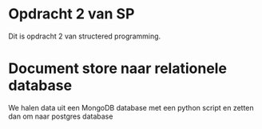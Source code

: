 # Opdracht 2 van SP
Dit is opdracht 2 van structered programming.

# Document store naar relationele database
We halen data uit een MongoDB database met een python script en zetten dan om naar postgres database

